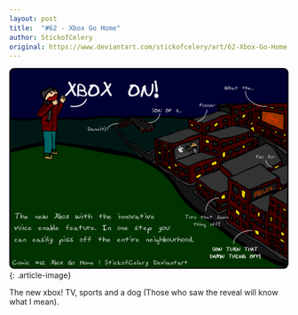 ```yaml
---
layout: post
title:  "#62 - Xbox Go Home"
author: StickofCelery
original: https://www.deviantart.com/stickofcelery/art/62-Xbox-Go-Home-373538431
---
```


![](/assets/img/2013-05-24.webp)
{: .article-image}

The new xbox! TV, sports and a dog (Those who saw the reveal will know what I mean).
